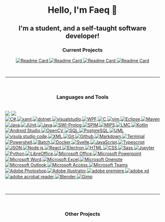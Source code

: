 <h1 align="center">Hello, I'm Faeq 🖖</h1>

<h2 align="center">I'm a student, and a self-taught software developer!</h2>

<h3 align="center">Current Projects</h3>

<p align="center" margin = "0 auto">
  <a href="https://github.com/Faeq-F/Quokka">
    <img src="https://github-readme-stats-xi-five-41.vercel.app/api/pin/?username=Faeq-F&amp;repo=Quokka" alt="Readme Card" max-width="250px">
  </a>
  <a href="https://github.com/Faeq-F/Portable-Application-Launcher">
    <img src="https://github-readme-stats-xi-five-41.vercel.app/api/pin/?username=Faeq-F&amp;repo=Portable-Application-Launcher" alt="Readme Card" max-width="250px">
  </a>
  <a href="https://github.com/Faeq-F/Gideon">
    <img src="https://github-readme-stats-xi-five-41.vercel.app/api/pin/?username=Faeq-F&amp;repo=Gideon" alt="Readme Card" max-width="250px">
  </a>
  <a href="https://github.com/Faeq-F/MinimalBrowser">
    <img src="https://github-readme-stats-xi-five-41.vercel.app/api/pin/?username=Faeq-F&amp;repo=MinimalBrowser" alt="Readme Card" max-width="250px">
  </a>
</p>
<br>

---

<br>

<h3 align="center">Languages and Tools</h3>
<br>
<a href="https://github.com/Faeq-F/">
  <img align="center"
            src="https://github-readme-stats-xi-five-41.vercel.app/api?username=Faeq-F&hide=issues,contribs&show_icons=true&theme=buefy&bg_color=00000000&hide_border=true&text_color=a97ef4&title_color=a97ef4&icon_color=a97ef4&rank_icon=github" /></a>
<a href="https://github.com/Faeq-F/">
  <img align="center"
            src="https://github-readme-stats-xi-five-41.vercel.app/api/top-langs?username=Faeq-F&layout=compact&theme=buefy&bg_color=00000000&hide_border=true&text_color=a97ef4&title_color=a97ef4&icon_color=a97ef4" />
</a>
<br>
<a href="https://learn.microsoft.com/en-us/dotnet/csharp/">
          <img align="center" margin="10px auto"
            src="https://img.shields.io/static/v1?label=&message=C%23&color=512BD4&logo=csharp&logoColor=FFFFFF"
            alt="C&#35;">
        </a>
        <a href="https://learn.microsoft.com/en-us/dotnet/desktop/wpf/xaml/?view=netdesktop-7.0">
          <img align="center" margin="10px auto"
            src="https://img.shields.io/static/v1?label=&message=xaml&color=0C54C2&logo=xaml&logoColor=FFFFFF"
            alt="xaml">
        </a>
        <a href="https://dotnet.microsoft.com/en-us/">
          <img align="center" margin="10px auto"
            src="https://img.shields.io/static/v1?label=&message=.NET&color=512BD4&logo=dotnet&logoColor=FFFFFF"
            alt="dotnet">
        </a>
        <a href="https://visualstudio.microsoft.com">
          <img align="center" margin="10px auto"
            src="https://img.shields.io/static/v1?label=&message=Visual%20Studio&color=5C2D91&logo=visualstudio&logoColor=FFFFFF"
            alt="visualstudio">
        </a>
        <a href="https://learn.microsoft.com/en-us/dotnet/desktop/wpf/overview/?view=netdesktop-7.0">
          <img align="center" margin="10px auto"
            src="https://img.shields.io/static/v1?label=&message=WPF&color=0078D4&logo=windows&logoColor=FFFFFF"
            alt="WPF">
        </a>
        <a href="https://www.open-std.org/jtc1/sc22/wg14/">
          <img align="center" margin="10px auto"
            src="https://img.shields.io/static/v1?label=&message=C&color=A8B9CC&logo=c&logoColor=FFFFFF" alt="C">
        </a>
        <a href="https://www.vim.org">
          <img align="center" margin="10px auto"
            src="https://img.shields.io/static/v1?label=&message=Vim&color=019733&logo=vim&logoColor=FFFFFF" alt="vim">
        </a>
        <a href="https://eclipseide.org">
          <img align="center" margin="10px auto"
            src="https://img.shields.io/static/v1?label=&message=Eclipse&color=2C2255&logo=eclipseide&logoColor=FFFFFF"
            alt="Eclipse">
        </a>
        <a href="https://maven.apache.org">
          <img align="center" margin="10px auto"
            src="https://img.shields.io/static/v1?label=&message=Maven&color=C71A36&logo=apachemaven&logoColor=FFFFFF"
            alt="Maven">
        </a>
        <a href="https://www.java.com/en/">
          <img align="center" margin="10px auto"
            src="https://img.shields.io/static/v1?label=&message=Java&color=F80000&logo=oracle&logoColor=FFFFFF"
            alt="Java">
        </a>
        <a href="https://junit.org/junit5/">
          <img align="center" margin="10px auto"
            src="https://img.shields.io/static/v1?label=&message=JUnit&color=25A162&logo=junit5&logoColor=FFFFFF"
            alt="JUnit">
        </a>
        <a href="https://github.com/openjdk/jfx">
          <img align="center" margin="10px auto"
            src="https://img.shields.io/static/v1?label=&message=JavaFX&color=F80000&logo=oracle&logoColor=FFFFFF"
            alt="Java">
        </a>
        <a href="https://swi-prolog.org/">
          <img align="center" margin="10px auto"
            src="https://img.shields.io/static/v1?label=&message=SWI-Prolog&color=ff9933&logo=googlepodcasts&logoColor=FFFFFF"
            alt="SWI-Prolog">
        </a>
        <a href="https://spimsimulator.sourceforge.net">
          <img align="center" margin="10px auto"
            src="https://img.shields.io/static/v1?label=&message=SPIM&color=999999&logo=tmux&logoColor=FFFFFF"
            alt="SPIM">
        </a>
        <a href="https://en.wikipedia.org/wiki/MIPS_architecture">
          <img align="center" margin="10px auto"
            src="https://img.shields.io/static/v1?label=&message=MIPS&color=999999&logo=retool&logoColor=FFFFFF"
            alt="MIPS">
        </a>
        <a href="https://en.wikipedia.org/wiki/Little_man_computer">
          <img align="center" margin="10px auto"
            src="https://img.shields.io/static/v1?label=&message=LMC&color=999999&logo=replit&logoColor=FFFFFF"
            alt="LMC">
        </a>
        <a href="https://kotlinlang.org">
          <img align="center" margin="10px auto"
            src="https://img.shields.io/static/v1?label=&message=Kotlin&color=7F52FF&logo=kotlin&logoColor=FFFFFF"
            alt="Kotlin">
        </a>
        <a href="https://developer.android.com/studio">
          <img align="center" margin="10px auto"
            src="https://img.shields.io/static/v1?label=&message=Android%20Studio&color=3DDC84&logo=androidstudio&logoColor=FFFFFF"
            alt="Android Studio">
        </a>
        <a href="https://opencv.org">
          <img align="center" margin="10px auto"
            src="https://img.shields.io/static/v1?label=&message=OpenCV&color=5C3EE8&logo=opencv&logoColor=FFFFFF"
            alt="OpenCV">
        </a>
        <a href="https://www.iso.org/standard/76583.html">
          <img align="center" margin="10px auto"
            src="https://img.shields.io/static/v1?label=&message=SQL&color=34567C&logo=adminer&logoColor=FFFFFF"
            alt="SQL">
        </a>
        <a href="https://www.postgresql.org">
          <img align="center" margin="10px auto"
            src="https://img.shields.io/static/v1?label=&message=PostgreSQL&color=4169E1&logo=postgresql&logoColor=FFFFFF"
            alt="PostgreSQL">
        </a>
        <a href="https://en.wikipedia.org/wiki/Unified_Modeling_Language">
          <img align="center" margin="10px auto"
            src="https://img.shields.io/static/v1?label=&message=UML&color=FABD14&logo=uml&logoColor=FFFFFF" alt="UML">
        </a>
        <a href="https://code.visualstudio.com/">
          <img align="center" margin="10px auto"
            src="https://img.shields.io/static/v1?label=&amp;message=Visual Studio Code&amp;color=007ACC&amp;logo=Visual Studio Code&amp;logoColor=FFFFFF"
            alt="visula studio code">
        </a>
        <a href="https://www.w3.org/XML/">
          <img align="center" margin="10px auto"
            src="https://img.shields.io/static/v1?label=&amp;message=XML&amp;color=005A9C&amp;logo=w3c&amp;logoColor=FFFFFF"
            alt="XML">
        </a>
        <a href="https://git-scm.com/">
          <img align="center" margin="10px auto"
            src="https://img.shields.io/static/v1?label=&amp;message=Git&amp;color=F05032&amp;logo=Git&amp;logoColor=FFFFFF"
            alt="Git">
        </a>
        <a href="https://github.com">
          <img align="center" margin="10px auto"
            src="https://img.shields.io/static/v1?label=&amp;message=GitHub&amp;color=181717&amp;logo=GitHub&amp;logoColor=FFFFFF"
            alt="Github">
        </a>
        <a href="https://spec.commonmark.org/">
          <img align="center" margin="10px auto"
            src="https://img.shields.io/static/v1?label=&amp;message=Markdown&amp;color=000000&amp;logo=Markdown&amp;logoColor=FFFFFF"
            alt="Markdown">
        </a>
        <a href="https://">
          <img align="center" margin="10px auto"
            src="https://img.shields.io/static/v1?label=&amp;message=Terminal&amp;color=4D4D4D&amp;logo=Windows Terminal&amp;logoColor=FFFFFF"
            alt="Terminal">
        </a>
        <a href="https://docs.microsoft.com/en-gb/powershell/">
          <img align="center" margin="10px auto"
            src="https://img.shields.io/static/v1?label=&amp;message=PowerShell&amp;color=5391FE&amp;logo=PowerShell&amp;logoColor=FFFFFF"
            alt="Powershell">
        </a>
        <a href="https://learn.microsoft.com/en-us/windows-server/administration/windows-commands/echo">
          <img align="center" margin="10px auto"
            src="https://img.shields.io/static/v1?label=&amp;message=Batch&amp;color=000000&amp;logo=gnometerminal&amp;logoColor=FFFFFF"
            alt="Batch">
        </a>
        <a href="https://www.docker.com/">
          <img align="center" margin="10px auto"
            src="https://img.shields.io/static/v1?label=&message=Docker&color=2496ED&logo=Docker&logoColor=FFFFFF"
            alt="Docker">
        </a>
        <a href="https://svelte.dev/">
          <img align="center" margin="10px auto"
            src="https://img.shields.io/static/v1?label=&amp;message=Svelte&amp;color=FF3E00&amp;logo=svelte&amp;logoColor=FFFFFF"
            alt="Svelte">
        </a>
        <a href="https://developer.mozilla.org/en-US/docs/Web/JavaScript">
          <img align="center" margin="10px auto"
            src="https://img.shields.io/static/v1?label=&amp;message=JavaScript&amp;color=F1AA00&amp;logo=javascript&amp;logoColor=FFFFFF"
            alt="JavaScript">
        </a>
        <a href="https://www.typescriptlang.org/">
          <img align="center" margin="10px auto"
            src="https://img.shields.io/static/v1?label=&amp;message=TypeScript&amp;color=3178C6&amp;logo=TypeScript&amp;logoColor=FFFFFF"
            alt="Typescript">
        </a>
        <a href="https://www.json.org/json-en.html">
          <img align="center" margin="10px auto"
            src="https://img.shields.io/static/v1?label=&amp;message=JSON&amp;color=000000&amp;logo=JSON&amp;logoColor=FFFFFF"
            alt="JSON">
        </a>
        <a href="https://nodejs.org/en/">
          <img align="center" margin="10px auto"
            src="https://img.shields.io/static/v1?label=&amp;message=Node.js&amp;color=47d147&amp;logo=node.js&amp;logoColor=FFFFFF"
            alt="Node.js">
        </a>
        <a href="https://reactjs.org/">
          <img align="center" margin="10px auto"
            src="https://img.shields.io/static/v1?label=&amp;message=React&amp;color=61BAFB&amp;logo=React&amp;logoColor=FFFFFF"
            alt="React">
        </a>
        <a href="https://www.electronjs.org/">
          <img align="center" margin="10px auto"
            src="https://img.shields.io/static/v1?label=&amp;message=Electron&amp;color=47848F&amp;logo=Electron&amp;logoColor=FFFFFF"
            alt="Electron">
        </a>
        <a href="https://html.spec.whatwg.org/">
          <img align="center" margin="10px auto"
            src="https://img.shields.io/static/v1?label=&amp;message=HTML5&amp;color=E34F26&amp;logo=HTML5&amp;logoColor=FFFFFF"
            alt="HTML">
        </a>
        <a href="https://www.w3.org/Style/CSS/">
          <img align="center" margin="10px auto"
            src="https://img.shields.io/static/v1?label=&amp;message=CSS3&amp;color=1572B6&amp;logo=CSS3&amp;logoColor=FFFFFF"
            alt="CSS">
        </a>
        <a href="https://sass-lang.com/">
          <img align="center" margin="10px auto"
            src="https://img.shields.io/static/v1?label=&amp;message=Sass&amp;color=CC6699&amp;logo=Sass&amp;logoColor=FFFFFF"
            alt="Sass">
        </a>
        <a href="https://jupyter.org">
          <img align="center" margin="10px auto"
            src="https://img.shields.io/static/v1?label=&message=Jupyter&color=F37626&logo=jupyter&logoColor=FFFFFF"
            alt="Jupyter">
        </a>
        <a href="https://www.python.org/">
          <img align="center" margin="10px auto"
            src="https://img.shields.io/static/v1?label=&amp;message=Python&amp;color=3C78A9&amp;logo=python&amp;logoColor=FFFFFF"
            alt="Python">
        </a>
        <a href="https://www.libreoffice.org/">
          <img align="center" margin="10px auto"
            src="https://img.shields.io/static/v1?label=&amp;message=LibreOffice&amp;color=18A303&amp;logo=LibreOffice&amp;logoColor=FFFFFF"
            alt="LibreOffice">
        </a>
        <a href="https://www.office.com/">
          <img align="center" margin="10px auto"
            src="https://img.shields.io/static/v1?label=&amp;message=Microsoft Office&amp;color=D83B01&amp;logo=Microsoft Office&amp;logoColor=FFFFFF"
            alt="Microsoft Office">
        </a>
        <a href="https://www.office.com/">
          <img align="center" margin="10px auto"
            src="https://img.shields.io/static/v1?label=&amp;message=Microsoft PowerPoint&amp;color=DD472A&amp;logo=Microsoft PowerPoint&amp;logoColor=FFFFFF"
            alt="Microsoft Powerpoint">
        </a>
        <a href="https://www.office.com/">
          <img align="center" margin="10px auto"
            src="https://img.shields.io/static/v1?label=&amp;message=Microsoft Word&amp;color=2B579A&amp;logo=Microsoft Word&amp;logoColor=FFFFFF"
            alt="Microsoft Word">
        </a>
        <a href="https://www.office.com/">
          <img align="center" margin="10px auto"
            src="https://img.shields.io/static/v1?label=&amp;message=Microsoft Excel&amp;color=217346&amp;logo=Microsoft Excel&amp;logoColor=FFFFFF"
            alt="Microsoft Excel">
        </a>
        <a href="https://www.office.com/">
          <img align="center" margin="10px auto"
            src="https://img.shields.io/static/v1?label=&amp;message=Microsoft Onenote&amp;color=7719AA&amp;logo=Microsoft Onenote&amp;logoColor=FFFFFF"
            alt="Microsoft Onenote">
        </a>
        <a href="https://www.office.com/">
          <img align="center" margin="10px auto"
            src="https://img.shields.io/static/v1?label=&amp;message=Microsoft Outlook&amp;color=0078D4&amp;logo=Microsoft Outlook&amp;logoColor=FFFFFF"
            alt="Microsoft Outlook">
        </a>
        <a href="https://www.office.com/">
          <img align="center" margin="10px auto"
            src="https://img.shields.io/static/v1?label=&amp;message=Microsoft Access&amp;color=A4373A&amp;logo=Microsoft Access&amp;logoColor=FFFFFF"
            alt="Microsoft Access">
        </a>
        <a href="https://www.office.com/">
          <img align="center" margin="10px auto"
            src="https://img.shields.io/static/v1?label=&amp;message=Microsoft Teams&amp;color=6264A7&amp;logo=Microsoft Teams&amp;logoColor=FFFFFF"
            alt="Microsoft Teams">
        </a>
        <a href="https://www.adobe.com/uk/products/photoshop.html">
          <img align="center" margin="10px auto"
            src="https://img.shields.io/static/v1?label=&amp;message=Adobe Photoshop&amp;color=31A8FF&amp;logo=Adobe Photoshop&amp;logoColor=FFFFFF"
            alt="Adobe Photoshop">
        </a>
        <a href="https://www.adobe.com/uk/products/illustrator.html">
          <img align="center" margin="10px auto"
            src="https://img.shields.io/static/v1?label=&amp;message=Adobe Illustrator&amp;color=FF9A00&amp;logo=Adobe Illustrator&amp;logoColor=FFFFFF"
            alt="Adobe illustrator">
        </a>
        <a href="https://www.adobe.com/products/premiere.html">
          <img align="center" margin="10px auto"
            src="https://img.shields.io/static/v1?label=&amp;message=Adobe Premiere Pro&amp;color=9999FF&amp;logo=Adobe Premiere Pro&amp;logoColor=FFFFFF"
            alt="adobe premiere">
        </a>
        <a href="https://www.adobe.com/products/xd.html">
          <img align="center" margin="10px auto"
            src="https://img.shields.io/static/v1?label=&amp;message=Adobe XD&amp;color=FF61F6&amp;logo=Adobe XD&amp;logoColor=FFFFFF"
            alt="adobe xd">
        </a>
        <a href="https://acrobat.adobe.com/uk/en/acrobat/pdf-reader.html">
          <img align="center" margin="10px auto"
            src="https://img.shields.io/static/v1?label=&amp;message=Adobe Acrobat Reader&amp;color=EC1C24&amp;logo=Adobe Acrobat Reader&amp;logoColor=FFFFFF"
            alt="adobe acrobat reader">
        </a>
        <a href="https://www.blender.org/">
          <img align="center" margin="10px auto"
            src="https://img.shields.io/static/v1?label=&amp;message=Blender&amp;color=F5792A&amp;logo=Blender&amp;logoColor=FFFFFF"
            alt="Blender">
        </a>
        <a href="https://www.gimp.org/">
          <img align="center" margin="10px auto"
            src="https://img.shields.io/static/v1?label=&amp;message=GIMP&amp;color=5C5543&amp;logo=GIMP&amp;logoColor=FFFFFF"
            alt="Gimp">
        </a>
<br>

<br>

<br>

---

<br>

<h3 align="center">Other Projects</h3>

[instagram]: https://instagram.com/faeq._
[linkedn]: https://linkedin.com/in/faeq

